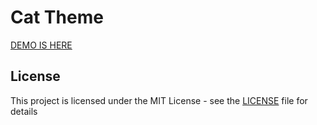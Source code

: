 # Cat Theme

[DEMO IS HERE](https://blog.yangmame.org)

## License

This project is licensed under the MIT License - see the [LICENSE](https://github.com/Kilerd/Cat/blob/master/LICENSE) file for details
